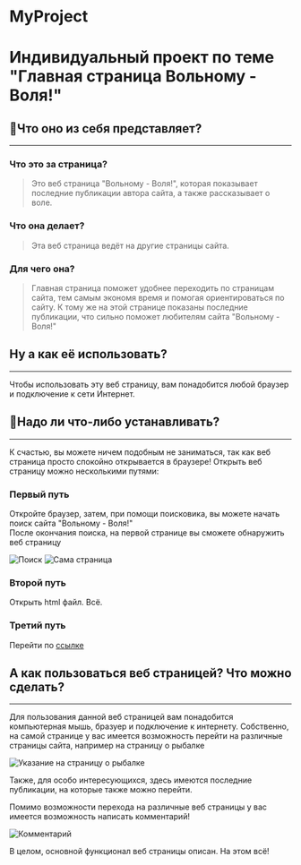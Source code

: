 # MyProject

# **Индивидуальный проект по теме "Главная страница Вольному - Воля!"**

## **📖Что оно из себя представляет?**
---
### **Что это за страница?**

>Это веб страница "Вольному - Воля!", которая показывает последние публикации автора сайта, а также рассказывает о воле.

### **Что она делает?**
>Эта веб страница ведёт на другие страницы сайта.

### **Для чего она?**
>Главная страница поможет удобнее переходить по страницам сайта, тем самым экономя время и помогая ориентироваться по сайту. К тому же на этой странице показаны последние публикации, что сильно поможет любителям сайта "Вольному - Воля!" 


## **Ну а как её использовать?**
---
Чтобы использовать эту веб страницу, вам понадобится любой браузер и подключение к сети Интернет.

  
## **🚀Надо ли что-либо устанавливать?**
---
К счастью, вы можете ничем подобным не заниматься, так как веб страница просто спокойно открывается в браузере! Открыть веб страницу можно несколькими путями:  

### **Первый путь** 
Откройте браузер, затем, при помощи поисковика, вы можете начать поиск сайта "Вольному - Воля!"  
После окончания поиска, на первой странице вы сможете обнаружить веб страницу

![Поиск](https://sun9-70.userapi.com/impg/3jeZDC5jdjWYIuU0d5DoOY2FEHyE5y5wwLq0YA/kyY6rtDCEGA.jpg?size=1280x670&quality=95&sign=53aae9f685e09766c7a5bde1849e92f5&type=album)
![Сама страница](https://sun9-74.userapi.com/impg/Q6gRTk56mVFnnr7IvulM73Y5WSmSP7w9uJenxw/QJG3nbyDaFk.jpg?size=829x212&quality=95&sign=7a7c4ceb700c7f186ae6931a032b679a&type=album)

### **Второй путь**
Открыть html файл. Всё.

### **Третий путь** 
Перейти по [ссылке](http://volnomuvolya.com/)

## **А как пользоваться веб страницей? Что можно сделать?**
---
Для пользования данной веб страницей вам понадобится компьютерная мышь, бразуер и подключение к интернету. Собственно, на самой странице у вас имеется возможность перейти на различные страницы сайта, например на страницу о рыбалке

![Указание на страницу о рыбалке](https://sun9-8.userapi.com/impg/KepM6lOaNs6yh1cvseW9T99U0WJR-eEhyT7JmA/TyI4eYjX5No.jpg?size=1280x647&quality=95&sign=d9afbc3204d7d3a9e4f3ac8e478f9512&type=album)

Также, для особо интересующихся, здесь имеются последние публикации, на которые также можно перейти.

Помимо возможности перехода на различные веб страницы у вас имеется возможность написать комментарий!

![Комментарий](https://sun9-23.userapi.com/impg/8C7P2qM6JUJmRta5ptGyFq94qSwE-MSEvMgrtA/quVi45vb-cg.jpg?size=1280x674&quality=95&sign=92bfefa7f59c765671c4af22ee9baa75&type=album)

В целом, основной функционал веб страницы описан. На этом всё!